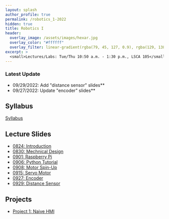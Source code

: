 ```yaml
---
layout: splash
author_profile: true
permalink: /robotics_1-2022
hidden: true
title: Robotics I
header:
  overlay_image: /assets/images/hexar.jpg
  overlay_color: "#ffffff"
  overlay_filter: linear-gradient(rgba(79, 45, 127, 0.9), rgba(129, 138, 143, 0.5))
excerpt: >
  <small>Lectures/Labs: Tue/Thu 10:50 a.m. - 1:30 p.m., LSCA 105</small>
---
```

### Latest Update
- 09/29/2022: Add "distance sensor" slides**
- 09/27/2022: Update "encoder" slides**


## Syllabus
[Syllabus](/_docs/robotics_1-2022/engr3421-syllabus.pdf)

## Lecture Slides
- [0824: Introduction](/_docs/robotics_1-2022/0825/intro.pdf)
- [0830: Mechnical Design](/_docs/robotics_1-2022/0830/design.pdf)
- [0901: Raspberry Pi](/_docs/robotics_1-2022/0901/rpi.pdf)
- [0906: Python Tutorial](/_docs/robotics_1-2022/0906/python.pdf)
- [0908: Motor Spin-Up](/_docs/robotics_1-2022/0908/motor.pdf)
- [0915: Servo Motor](/_docs/robotics_1-2022/0915/servo.pdf)
- [0927: Encoder](/_docs/robotics_1-2022/0927/encoder.pdf)
- [0929: Distance Sensor](/_docs/robotics_1-2022/0929/hc-sr04.pdf)

## Projects
- [Project 1: Naive HMI](https://classroom.github.com/a/xZw3sPr6)

